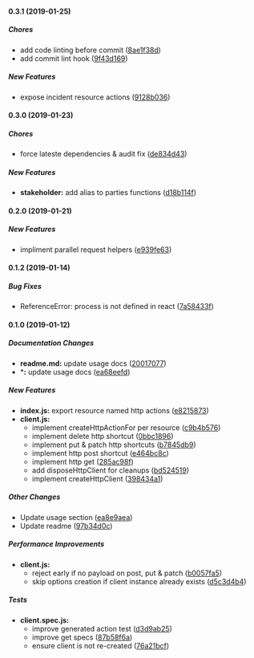 #### 0.3.1 (2019-01-25)

##### Chores

*  add code linting before commit ([8ae1f38d](https://github.com/CodeTanzania/emis-api-client/commit/8ae1f38da9835a46ed874d3d8fcf8a581a5b2b6a))
*  add commit lint hook ([9f43d169](https://github.com/CodeTanzania/emis-api-client/commit/9f43d1692411985a566ac3ba3ffd3930e7870de9))

##### New Features

*  expose incident resource actions ([9128b036](https://github.com/CodeTanzania/emis-api-client/commit/9128b036f7ea89e59ff7736744765d61430d703f))

#### 0.3.0 (2019-01-23)

##### Chores

*  force lateste dependencies & audit fix ([de834d43](https://github.com/CodeTanzania/emis-api-client/commit/de834d434e3a5ccf8cb761cffede76db0226212d))

##### New Features

* **stakeholder:**  add alias to parties functions ([d18b114f](https://github.com/CodeTanzania/emis-api-client/commit/d18b114f807e730c6eacaa039e95fb59ba65152e))

#### 0.2.0 (2019-01-21)

##### New Features

*  impliment parallel request helpers ([e939fe63](https://github.com/CodeTanzania/emis-api-client/commit/e939fe63d76d17542f681dbbf86e14fb74a043d8))

#### 0.1.2 (2019-01-14)

##### Bug Fixes

*  ReferenceError: process is not defined in react ([7a58433f](https://github.com/CodeTanzania/emis-api-client/commit/7a58433f938cbe0f7aff53fe7eef8c6072c58c3d))

#### 0.1.0 (2019-01-12)

##### Documentation Changes

* **readme.md:**  update usage docs ([20017077](https://github.com/CodeTanzania/emis-api-client/commit/20017077568bc6a83c93673ea73592aede53a35f))
* ***:**  update usage docs ([ea68eefd](https://github.com/CodeTanzania/emis-api-client/commit/ea68eefd09216e228b9ac3a9c1b1ef39730a7efd))

##### New Features

* **index.js:**  export resource named http actions ([e8215873](https://github.com/CodeTanzania/emis-api-client/commit/e821587387d8a5c30fb91bf7a93c287c787c6b67))
* **client.js:**
  *  implement createHttpActionFor per resource ([c9b4b576](https://github.com/CodeTanzania/emis-api-client/commit/c9b4b57646ba9e3bb53010f58baeb9c35e0d9b74))
  *  implement delete http shortcut ([0bbc1896](https://github.com/CodeTanzania/emis-api-client/commit/0bbc1896810491feb471b2e8ec62ca7a7e91113f))
  *  implement put & patch http shortcuts ([b7845db9](https://github.com/CodeTanzania/emis-api-client/commit/b7845db98ac1d0d10785996f708e6287366b97dd))
  *  implement http post shortcut ([e464bc8c](https://github.com/CodeTanzania/emis-api-client/commit/e464bc8caf632e4055c07c502a92e3cb88821a3b))
  *  implement http get ([285ac98f](https://github.com/CodeTanzania/emis-api-client/commit/285ac98ff7acb9a270a5c2b8289d65204e11db9c))
  *  add disposeHttpClient for cleanups ([bd524519](https://github.com/CodeTanzania/emis-api-client/commit/bd5245195a9ee6a9456d703339f7ccf51404cf60))
  *  implement createHttpClient ([398434a1](https://github.com/CodeTanzania/emis-api-client/commit/398434a103fea3b5310b87d683b998a6b1ad8602))

##### Other Changes

*  Update usage section ([ea8e9aea](https://github.com/CodeTanzania/emis-api-client/commit/ea8e9aea5e52f1a7f3adbe6c33f20ba995446c03))
*  Update readme ([97b34d0c](https://github.com/CodeTanzania/emis-api-client/commit/97b34d0cf2b2ef41d8b7a34e62039fb30a26833c))

##### Performance Improvements

* **client.js:**
  *  reject early if no payload on post, put & patch ([b0057fa5](https://github.com/CodeTanzania/emis-api-client/commit/b0057fa5aa197624ab63b91451fd03152325f6fa))
  *  skip options creation if client instance already exists ([d5c3d4b4](https://github.com/CodeTanzania/emis-api-client/commit/d5c3d4b43460e4e199737f94dc6e6d5441887f05))

##### Tests

* **client.spec.js:**
  *  improve generated action test ([d3d9ab25](https://github.com/CodeTanzania/emis-api-client/commit/d3d9ab250ae6300eefc8b1751d2603852ebc386e))
  *  improve get specs ([87b58f6a](https://github.com/CodeTanzania/emis-api-client/commit/87b58f6a9ccbcd19e77eda90b4838e47d60442d0))
  *  ensure client is not re-created ([76a21bcf](https://github.com/CodeTanzania/emis-api-client/commit/76a21bcf4cdbeeadd42756b3894e30093491bbff))

